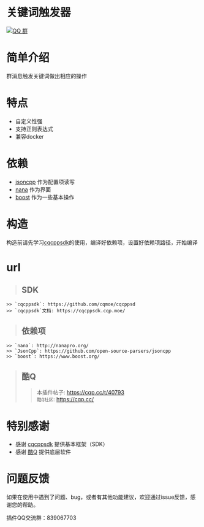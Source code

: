 # 关键词触发器

[![QQ 群](https://img.shields.io/badge/qq%E7%BE%A4-839067703-orange.svg)](https://jq.qq.com/?_wv=1027&k=5mfe8TR)

# 简单介绍

群消息触发关键词做出相应的操作

# 特点

* 自定义性强
* 支持正则表达式
* 兼容docker

# 依赖

* [jsoncpp](https://github.com/open-source-parsers/jsoncpp) 作为配置项读写
* [nana](http://nanapro.org/) 作为界面
* [boost](https://www.boost.org/) 作为一些基本操作

# 构造

构造前请先学习[cqcppsdk](https://cqcppsdk.cqp.moe/)的使用，编译好依赖项，设置好依赖项路径，开始编译

# url

> ## SDK 
    >> `cqcppsdk`: https://github.com/cqmoe/cqcppsd  
    >> `cqcppsdk`文档: https://cqcppsdk.cqp.moe/  

> ## 依赖项
    >> `nana`: http://nanapro.org/  
    >> `JsonCpp`: https://github.com/open-source-parsers/jsoncpp  
    >> `boost`: https://www.boost.org/  

> ## 酷Q
   >> 本插件帖子: https://cqp.cc/t/40793  
   >> `酷Q社区`: https://cqp.cc/  


# 特别感谢
* 感谢 [cqcppsdk](https://github.com/cqmoe/cqcppsd) 提供基本框架（SDK）
* 感谢 [酷Q](https://cqp.cc/) 提供底层软件

# 问题反馈
如果在使用中遇到了问题、bug，或者有其他功能建议，欢迎通过issue反馈，感谢您的帮助。

插件QQ交流群：839067703
